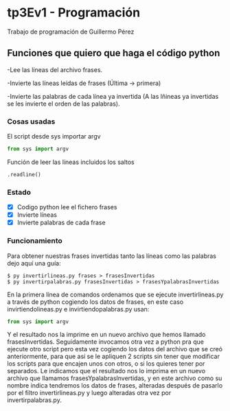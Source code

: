 # tp3Ev1 - Programación

Trabajo de programación de Guillermo Pérez

## Funciones que quiero que haga el código python

-Lee las líneas del archivo frases.

-Invierte las líneas leídas de frases (Última -> primera)

-Invierte las palabras de cada línea ya invertida (A las lñineas ya invertidas se les invierte el orden de las palabras).

### Cosas usadas

El script desde sys importar argv

```python
from sys import argv
```

Función de leer las líneas incluidos los saltos

```python
.readline()
```


### Estado

- [x] Codigo python lee el fichero frases
- [x] Invierte líneas
- [x] Invierte palabras de cada frase

### Funcionamiento

Para obtener nuestras frases invertidas tanto las líneas como las palabras dejo aquí una guía:

```
$ py invertirlineas.py frases > frasesInvertidas
$ py invertirpalabras.py frasesInvertidas > frasesYpalabrasInvertidas
```

En la primera línea de comandos ordenamos que se ejecute invertirlineas.py a través de python cogiendo los datos de frases, en este caso invirtiendolineas.py e invirtiendopalabras.py usan:
```python
from sys import argv
```
Y el resultado nos la imprime en un nuevo archivo que hemos llamado frasesInvertidas.
Seguidamente invocamos otra vez a python pra que ejecute otro script pero esta vez cogiendo los datos del archivo que se creó anteriormente, para que así se le apliquen 2 scripts sin tener que modificar los scripts para que encajen unos con otros, o si los quieres tener por separados. Le indicamos que el resultado nos lo imprima en un nuevo archivo que llamamos frasesYpalabrasInvertidas, y en este archivo como su nombre indica tendremos los datos de frases, alteradas después de pasarlo por el filtro invertirlineas.py y luego alteradas otra vez por invertirpalabras.py.